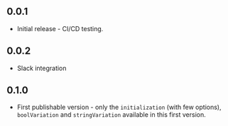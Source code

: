 ## 0.0.1

* Initial release - CI/CD testing.

## 0.0.2

* Slack integration

## 0.1.0

* First publishable version - only the `initialization` (with few options), `boolVariation` and `stringVariation` available in this first version.